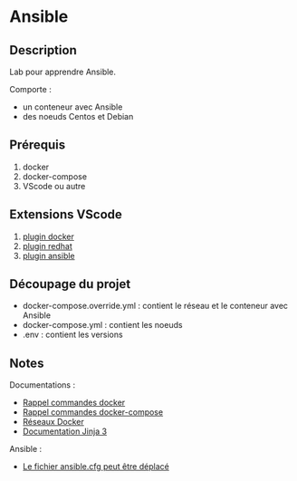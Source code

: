 # **Ansible**

## **Description**

Lab pour apprendre Ansible.

Comporte :

- un conteneur avec Ansible
- des noeuds Centos et Debian

## **Prérequis**

1. docker
2. docker-compose
3. VScode ou autre

## **Extensions VScode**

1. [plugin docker](https://marketplace.visualstudio.com/items?itemName=ms-azuretools.vscode-docker)
2. [plugin redhat](https://marketplace.visualstudio.com/items?itemName=redhat.vscode-yaml)
3. [plugin ansible](https://marketplace.visualstudio.com/items?itemName=redhat.ansible)

## **Découpage du projet**

- docker-compose.override.yml : contient le réseau et le conteneur avec Ansible
- docker-compose.yml : contient les noeuds
- .env : contient les versions

## **Notes**

Documentations :

- [Rappel commandes docker](https://dockerlabs.collabnix.com/docker/cheatsheet/)
- [Rappel commandes docker-compose](https://devhints.io/docker-compose)
- [Réseaux Docker](https://blog.alphorm.com/reseau-docker-partie-1-bridge/)
- [Documentation Jinja 3](https://jinja.palletsprojects.com/en/3.0.x/)

Ansible :

- [Le fichier ansible.cfg peut être déplacé](https://stackoverflow.com/a/35969858/8502023)
